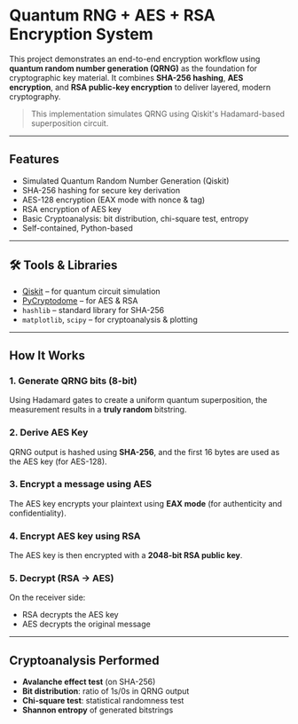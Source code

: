 #  Quantum RNG + AES + RSA Encryption System

This project demonstrates an end-to-end encryption workflow using **quantum random number generation (QRNG)** as the foundation for cryptographic key material. It combines **SHA-256 hashing**, **AES encryption**, and **RSA public-key encryption** to deliver layered, modern cryptography.

>  This implementation simulates QRNG using Qiskit's Hadamard-based superposition circuit.

---

##  Features

-  Simulated Quantum Random Number Generation (Qiskit)
- SHA-256 hashing for secure key derivation
-  AES-128 encryption (EAX mode with nonce & tag)
-  RSA encryption of AES key
-  Basic Cryptoanalysis: bit distribution, chi-square test, entropy
-  Self-contained, Python-based

---

## 🛠 Tools & Libraries

- [Qiskit](https://qiskit.org/) – for quantum circuit simulation
- [PyCryptodome](https://pycryptodome.readthedocs.io/en/latest/) – for AES & RSA
- `hashlib` – standard library for SHA-256
- `matplotlib`, `scipy` – for cryptoanalysis & plotting

---

##  How It Works

### 1. Generate QRNG bits (8-bit)
Using Hadamard gates to create a uniform quantum superposition, the measurement results in a **truly random** bitstring.

### 2. Derive AES Key
QRNG output is hashed using **SHA-256**, and the first 16 bytes are used as the AES key (for AES-128).

### 3. Encrypt a message using AES
The AES key encrypts your plaintext using **EAX mode** (for authenticity and confidentiality).

### 4. Encrypt AES key using RSA
The AES key is then encrypted with a **2048-bit RSA public key**.

### 5. Decrypt (RSA → AES)
On the receiver side:
- RSA decrypts the AES key
- AES decrypts the original message

---

##  Cryptoanalysis Performed

-  **Avalanche effect test** (on SHA-256)
-  **Bit distribution**: ratio of 1s/0s in QRNG output
-  **Chi-square test**: statistical randomness test
-  **Shannon entropy** of generated bitstrings



